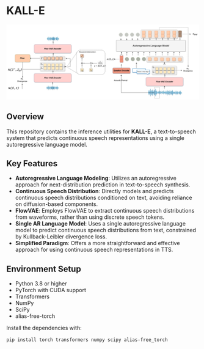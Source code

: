 # KALL-E

![System Overview](./figures/kalle-architecture.jpg)

## Overview

This repository contains the inference utilities for **KALL-E**, a text-to-speech
system that predicts continuous speech representations using a single
autoregressive language model.

## Key Features

- **Autoregressive Language Modeling**: Utilizes an autoregressive approach for next-distribution prediction in text-to-speech synthesis.
- **Continuous Speech Distribution**: Directly models and predicts continuous speech distributions conditioned on text, avoiding reliance on diffusion-based components.
- **FlowVAE**: Employs FlowVAE to extract continuous speech distributions from waveforms, rather than using discrete speech tokens.
- **Single AR Language Model**: Uses a single autoregressive language model to predict continuous speech distributions from text, constrained by Kullback-Leibler divergence loss.
- **Simplified Paradigm**: Offers a more straightforward and effective approach for using continuous speech representations in TTS.

## Environment Setup

- Python 3.8 or higher
- PyTorch with CUDA support
- Transformers
- NumPy
- SciPy
- alias-free-torch

Install the dependencies with:
```bash
pip install torch transformers numpy scipy alias-free_torch
```
